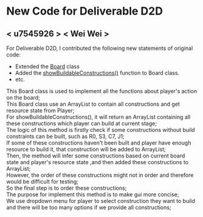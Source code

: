 # New Code for Deliverable D2D

## < u7545926 > < Wei Wei >

For Deliverable D2D, I contributed the following new statements of original code:

- Extended the [Board](https://gitlab.cecs.anu.edu.au/u7545926/comp1110-ass2/-/blob/main/src/comp1110/ass2/Board.java) class
- Added the [showBuildableConstructions()](https://gitlab.cecs.anu.edu.au/u7545926/comp1110-ass2/-/blob/main/src/comp1110/ass2/Board.java#L121-205) function to Board class.
- etc.

This Board class is used to implement all the functions about player's action on the board;   
This Board class use an ArrayList<Construction> to contain all constructions and get resource state from Player;  
For showBuildableConstructions(), it will return an ArrayList containing all these constructions which player can build at current stage;    
The logic of this method is firstly check if some constructions without build constraints can be built, such as R0, S3, C7, J1;  
If some of these constructions haven't been built and player have enough resource to build it, that construction will be added to ArrayList;  
Then, the method will infer some constructions based on current board state and player's resource state ,and then added these constructions to ArrayList;  
However, the order of these constructions might not in order and therefore would be difficult for testing;  
So the final step is to order these constructions;  
The purpose for implement this method is to make gui more concise;  
We use dropdown menu for player to select construction they want to build and there will be too many options if we provide all constructions;  
